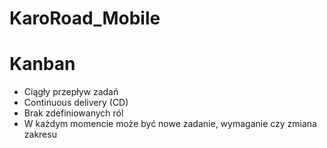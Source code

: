 # KaroRoad_Mobile
# Kanban
- Ciągły przepływ zadań
- Continuous delivery (CD)
- Brak zdefiniowanych ról
- W każdym momencie może być nowe zadanie, wymaganie czy zmiana zakresu
